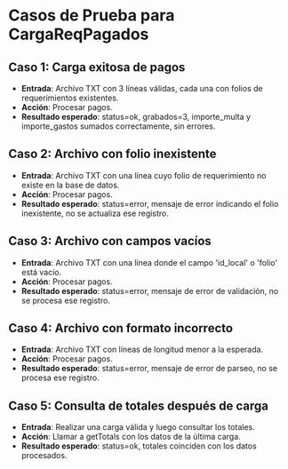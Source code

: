 # Casos de Prueba para CargaReqPagados

## Caso 1: Carga exitosa de pagos
- **Entrada**: Archivo TXT con 3 líneas válidas, cada una con folios de requerimientos existentes.
- **Acción**: Procesar pagos.
- **Resultado esperado**: status=ok, grabados=3, importe_multa y importe_gastos sumados correctamente, sin errores.

## Caso 2: Archivo con folio inexistente
- **Entrada**: Archivo TXT con una línea cuyo folio de requerimiento no existe en la base de datos.
- **Acción**: Procesar pagos.
- **Resultado esperado**: status=error, mensaje de error indicando el folio inexistente, no se actualiza ese registro.

## Caso 3: Archivo con campos vacíos
- **Entrada**: Archivo TXT con una línea donde el campo 'id_local' o 'folio' está vacío.
- **Acción**: Procesar pagos.
- **Resultado esperado**: status=error, mensaje de error de validación, no se procesa ese registro.

## Caso 4: Archivo con formato incorrecto
- **Entrada**: Archivo TXT con líneas de longitud menor a la esperada.
- **Acción**: Procesar pagos.
- **Resultado esperado**: status=error, mensaje de error de parseo, no se procesa ese registro.

## Caso 5: Consulta de totales después de carga
- **Entrada**: Realizar una carga válida y luego consultar los totales.
- **Acción**: Llamar a getTotals con los datos de la última carga.
- **Resultado esperado**: status=ok, totales coinciden con los datos procesados.
